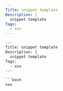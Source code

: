 ```yaml
---
Title: snippet template
Description: |
  snippet template
Tags:
  - xxx
---
```


````bash
---
Title: snippet template
Description: |
  snippet template
Tags:
  - xxx
---

```bash
xxx
````
